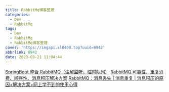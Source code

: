 ```yaml
---
title: RabbitMq博客整理
categories:
  - Dev
  - RabbitMq
tags:
  - Dev
  - RabbitMq
  - RabbitMq博客整理
cover: 'https://imgapi.xl0408.top?uuid=8942'
abbrlink: 8942
date: 2023-03-21 11:04:44
---
```


[SpringBoot 整合 RabbitMQ（注解监听，临时队列）](https://juejin.cn/post/6976033887449251876)
[RabbitMQ 可靠性、重复消费、顺序性、消息积压解决方案](https://juejin.cn/post/6977981645475282958#heading-2)
[RabbitMQ：消息丢失 | 消息重复 | 消息积压的原因+解决方案+网上学不到的使用心得](https://juejin.cn/post/7117842051286171655)
